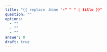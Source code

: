 ```yaml
---
title: "{{ replace .Name "-" " " | title }}"
question: ""
options:
  - ""
  - ""
  - ""
answer: 0
draft: true
---
```

